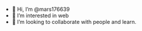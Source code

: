 - 👋 Hi, I’m @mars176639
- 👀 I’m interested in web
- 💞️ I’m looking to collaborate with people and learn. 


<!---
mars176639/mars176639 is a ✨ special ✨ repository because its `README.md` (this file) appears on your GitHub profile.
You can click the Preview link to take a look at your changes.
--->
